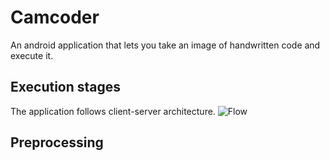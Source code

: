# Camcoder
An android application that lets you take an image of handwritten code and execute it.

## Execution stages
The application follows client-server architecture.
![Flow](https://i.imgur.com/bPPumT8.jpg)

## Preprocessing 
